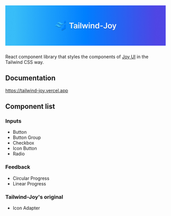 # ![tailwind-joy](https://github.com/ony3000/tailwind-joy/blob/master/.github/banner.jpg)

React component library that styles the components of [Joy UI](https://mui.com/joy-ui/getting-started/) in the Tailwind CSS way.

## Documentation

https://tailwind-joy.vercel.app

## Component list

### Inputs

- Button
- Button Group
- Checkbox
- Icon Button
- Radio

### Feedback

- Circular Progress
- Linear Progress

### Tailwind-Joy's original

- Icon Adapter
